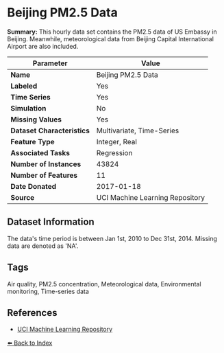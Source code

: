 # Beijing PM2.5 Data

**Summary:** This hourly data set contains the PM2.5 data of US Embassy in Beijing. Meanwhile, meteorological data from Beijing Capital International Airport are also included.

| Parameter | Value |
| --- | --- |
| **Name** | Beijing PM2.5 Data |
| **Labeled** | Yes |
| **Time Series** | Yes |
| **Simulation** | No |
| **Missing Values** | Yes |
| **Dataset Characteristics** | Multivariate, Time-Series |
| **Feature Type** | Integer, Real |
| **Associated Tasks** | Regression |
| **Number of Instances** | 43824 |
| **Number of Features** | 11 |
| **Date Donated** | 2017-01-18 |
| **Source** | UCI Machine Learning Repository |

## Dataset Information

The data's time period is between Jan 1st, 2010 to Dec 31st, 2014. Missing data are denoted as 'NA'.

## Tags

Air quality, PM2.5 concentration, Meteorological data, Environmental monitoring, Time-series data

## References

- [UCI Machine Learning Repository](https://archive.ics.uci.edu/dataset/381/beijing+pm2+5+data)

[⬅️ Back to Index](../README.md)
